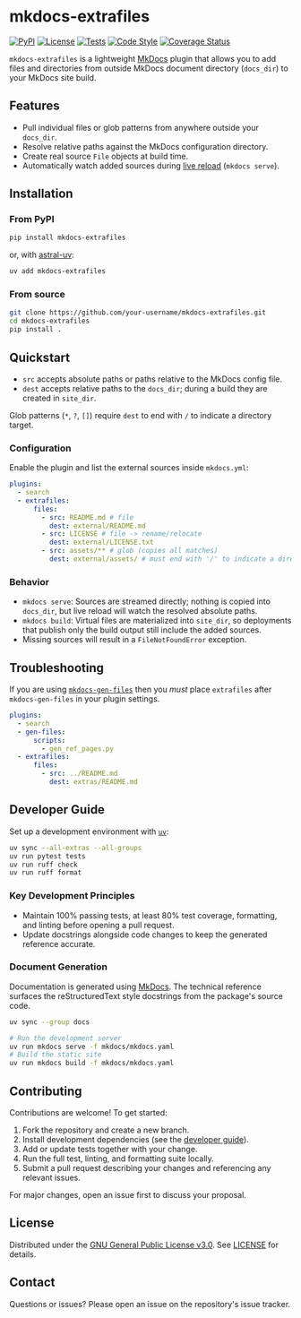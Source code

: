 # mkdocs-extrafiles

[![PyPI][pypi-img]][pypi-lnk]
[![License][license-img]][license-lnk]
[![Tests][tests-img]][tests-lnk]
[![Code Style][codestyle-img]][codestyle-lnk]
[![Coverage Status][codecov-img]][codecov-lnk]

`mkdocs-extrafiles` is a lightweight [MkDocs](https://www.mkdocs.org/) plugin that allows you to add files and directories from outside MkDocs document directory (`docs_dir`) to your MkDocs site build.

## Features

- Pull individual files or glob patterns from anywhere outside your `docs_dir`.
- Resolve relative paths against the MkDocs configuration directory.
- Create real source `File` objects at build time.
- Automatically watch added sources during [live reload](https://www.mkdocs.org/user-guide/configuration/#live-reloading) (`mkdocs serve`).

## Installation

### From PyPI

```bash
pip install mkdocs-extrafiles
```

or, with [astral-uv](https://docs.astral.sh/uv/):

```bash
uv add mkdocs-extrafiles
```

### From source

```bash
git clone https://github.com/your-username/mkdocs-extrafiles.git
cd mkdocs-extrafiles
pip install .
```

## Quickstart

- `src` accepts absolute paths or paths relative to the MkDocs config file.
- `dest` accepts relative paths to the `docs_dir`; during a build they are created in `site_dir`.

Glob patterns (`*`, `?`, `[]`) require `dest` to end with `/` to indicate a directory target.

### Configuration

Enable the plugin and list the external sources inside `mkdocs.yml`:

```yaml
plugins:
  - search
  - extrafiles:
      files:
        - src: README.md # file
          dest: external/README.md
        - src: LICENSE # file -> rename/relocate
          dest: external/LICENSE.txt
        - src: assets/** # glob (copies all matches)
          dest: external/assets/ # must end with '/' to indicate a directory
```

### Behavior

- `mkdocs serve`: Sources are streamed directly; nothing is copied into `docs_dir`, but live reload will watch the resolved absolute paths.
- `mkdocs build`: Virtual files are materialized into `site_dir`, so deployments that publish only the build output still include the added sources.
- Missing sources will result in a `FileNotFoundError` exception.

## Troubleshooting

If you are using [`mkdocs-gen-files`](https://github.com/oprypin/mkdocs-gen-files) then you _must_ place `extrafiles` after `mkdocs-gen-files` in your plugin settings.

```yaml
plugins:
  - search
  - gen-files:
      scripts:
        - gen_ref_pages.py
  - extrafiles:
      files:
        - src: ../README.md
          dest: extras/README.md
```

## Developer Guide

Set up a development environment with [`uv`](https://docs.astral.sh/uv/):

```bash
uv sync --all-extras --all-groups
uv run pytest tests
uv run ruff check
uv run ruff format
```

### Key Development Principles

- Maintain 100% passing tests, at least 80% test coverage, formatting, and linting before opening a pull request.
- Update docstrings alongside code changes to keep the generated reference accurate.

### Document Generation

Documentation is generated using [MkDocs](https://www.mkdocs.org/). The technical reference surfaces the reStructuredText style docstrings from the package's source code.

```bash
uv sync --group docs

# Run the development server
uv run mkdocs serve -f mkdocs/mkdocs.yaml
# Build the static site
uv run mkdocs build -f mkdocs/mkdocs.yaml
```

## Contributing

Contributions are welcome! To get started:

1. Fork the repository and create a new branch.
2. Install development dependencies (see the [developer guide](#developer-guide)).
3. Add or update tests together with your change.
4. Run the full test, linting, and formatting suite locally.
5. Submit a pull request describing your changes and referencing any relevant issues.

For major changes, open an issue first to discuss your proposal.

## License

Distributed under the [GNU General Public License v3.0](https://www.gnu.org/licenses/gpl-3.0.en.html). See [LICENSE](LICENSE) for details.

## Contact

Questions or issues? Please open an issue on the repository's issue tracker.

<!-- Badges -->

[pypi-lnk]: https://pypi.org/p/mkdocs-extrafiles
[pypi-img]: https://img.shields.io/pypi/v/mkdocs-extrafiles.svg
[tests-lnk]: https://github.com/paddy74/mkdocs-extrafiles/actions/workflows/ci.yaml
[tests-img]: https://img.shields.io/github/actions/workflow/status/paddy74/mkdocs-extrafiles/ci.yaml?logo=github&label=tests&branch=main
[codecov-lnk]: https://codecov.io/github/paddy74/mkdocs-extrafiles
[codecov-img]: https://codecov.io/github/paddy74/mkdocs-extrafiles/graph/badge.svg?token=2J3G1C9BCX
[codestyle-lnk]: https://docs.astral.sh/ruff
[codestyle-img]: https://img.shields.io/badge/code%20style-ruff-000000.svg
[license-lnk]: ./LICENSE
[license-img]: https://img.shields.io/pypi/l/mkdocs-extrafiles?color=light-green&logo=gplv3&logoColor=white
